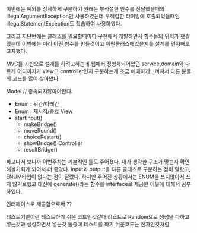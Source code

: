이번에는 예외를 상세하게 구분하기 
원래는
부적절한 인수를 전달했을때의 IllegalArgumentException만 사용하였는데 
부적절한 타이밍에 호출되었을때인 IllegalStatementException도 학습하여 사용하였다.

그리고 지난번에는 클래스를 필요할때마다 구현해서 개발하면서 함수들의 위치가 헷갈렸는데
이번에는 미리 어떤 함수를 만들것이고 어떤클래스에있을지를 설계를 먼저해보고자했다.

MVC를 기반으로 설계를 하려고하는데 웹에서 정형화되어있던 service,domain와 다르게 
어디까지가 view고 controller인지 구분하는게 조금 애매하게느껴져서 다른 분들의 코드를 많이 찾아봤다.

Model // 종속되지않아야한다.
- Enum : 위칸/아래칸
- Enum : 재시작/종료
  View
- startInput()
    - makeBridge()
    - moveRound()
    - choiceRestart()
    - showBridge()
Controller
    - resultBridge()

짜고나서 보니까 이번주차는 기본적인 틀도 주어졌다.
내가 생각한 구조가 맞는지 확인해볼기회가 되어서 더 좋았다.
input과 output을 다른 클래스로 구분하는 점이 달랐고,
ENUM타입이 없다는 점이 달랐다.
하지만 주어진 상황에서는 ENUM을 쓰지않아서 쓰지 않기로했고
대신에 generate()라는 함수를 interface로 제공한 이유에 대해서 공부하였다.

인터페이스로 제공함으로써 ?? 




테스트기반이란 테스트하기 쉬운 코드인것같다
리스트로 Random으로 생성을 다하고 넣는것과
생성하면서 넣는것 둘중에 테스트를 하기 쉬운코드는 전자인것처럼